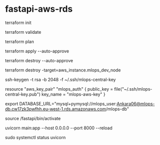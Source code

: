 # fastapi-aws-rds
terraform init 

terraform validate   

terraform plan

terraform apply --auto-approve

terraform destroy --auto-approve

terraform destroy -target=aws_instance.mlops_dev_node

ssh-keygen -t rsa -b 2048 -f ~/.ssh/mlops-central-key 

resource "aws_key_pair" "mlops_auth" {
  public_key = file("~/.ssh/mlops-central-key.pub")
  key_name = "mlops-aws-key"
}


export DATABASE_URL="mysql+pymysql://mlops_user:Ankara06@mlops-db.cw17zk3pwfhh.eu-west-1.rds.amazonaws.com/mlops-db"

source /fastapi/bin/activate

uvicorn main:app --host 0.0.0.0 --port 8000 --reload

sudo systemctl status uvicorn
